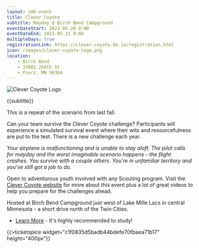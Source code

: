 ```yaml
---
layout: smb-event
title: Clever Coyote
subtitle: Mayday @ Birch Bend Campground
eventDateStart: 2023-05-20 9:00
eventDateEnd: 2023-05-21 9:00
multipleDays: true
registrationLink: https://clever-coyote.8b.io/registration.html
icon: /images/clever-coyote-logo.png
location:
    - Birch Bend
    - 33082 268th St
    - Pierz, MN 56364
---
```


<div class="W(35%)--_s W(70%)--s M(a)">
<img src="{{@root.rootPath}}images/clever-coyote-logo.png" alt="Clever Coyote Logo" class="W(100%)" />
</div>

<div class="D(f) Jc(c) Fz(2em) Fw(b)">

{{subtitle}}

</div>

<div class="D(f) M(0.5em) Ai(c) Jc(c)">
    <div class="Fw(b) Px(0.5em) Py(0.25em) Bgc(yellow)">This is a repeat of the scenario from last fall.</div>
</div>

Can your team survive the Clever Coyote challenge? Participants will experience a simulated survival event where their wits and resourcefulness are put to the test. There is a new challenge each year.

*Your airplane is malfunctioning and is unable to stay aloft. The pilot calls for mayday and the worst imaginable scenario happens - the flight crashes. You survive with a couple others. You're in unfamiliar territory and you've still got a job to do.*

Open to adventurous youth involved with any Scouting program. Visit the [Clever Coyote website](https://clever-coyote.8b.io/) for more about this event plus a lot of great videos to help you prepare for the challenges ahead.

<div class="Mx(a) W(80%) Bdw(1px) M(1em) P(1em)">

Hosted at Birch Bend Campground just west of Lake Mille Lacs in central Minnesota - a short drive north of the Twin Cities.

</div>

* [Learn More](https://clever-coyote.8b.io/) - It's highly recommended to study!

{{>ticketspice widget="c1f0835d5badb44bdefe70fbaea71b17" height="400px"}}
